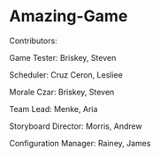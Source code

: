 # Amazing-Game

Contributors: 

Game Tester: Briskey, Steven

Scheduler: Cruz Ceron, Lesliee

Morale Czar: Briskey, Steven

Team Lead: Menke, Aria

Storyboard Director: Morris, Andrew

Configuration Manager: Rainey, James

